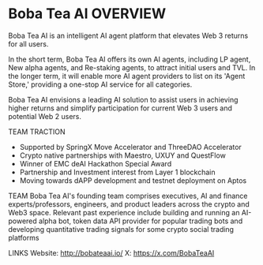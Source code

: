# Boba Tea AI OVERVIEW
Boba Tea AI is an intelligent AI agent platform that elevates Web 3 returns for all users. 

In the short term, Boba Tea AI offers its own AI agents, including LP agent, New alpha agents, and Re-staking agents, to attract initial users and TVL. In the longer term, it will enable more AI agent providers to list on its 'Agent Store,' providing a one-stop AI service for all categories.

Boba Tea AI envisions a leading AI solution to assist users in achieving higher returns and simplify participation for current Web 3 users and potential Web 2 users.

TEAM TRACTION
- Supported by SpringX Move Accelerator and ThreeDAO Accelerator  
- Crypto native partnerships with Maestro, UXUY and QuestFlow
- Winner of EMC deAI Hackathon Special Award
- Partnership and Investment interest from Layer 1 blockchain 
- Moving towards dAPP development and testnet deployment on Aptos


TEAM 
Boba Tea AI's founding team comprises executives, AI and finance experts/professors, engineers, and product leaders across the crypto and Web3 space. 
Relevant past experience include building and running an AI-powered alpha bot, token data API provider for popular trading bots and developing quantitative trading signals for some crypto social trading platforms


LINKS
Website: http://bobateaai.io/
X: https://x.com/BobaTeaAI
